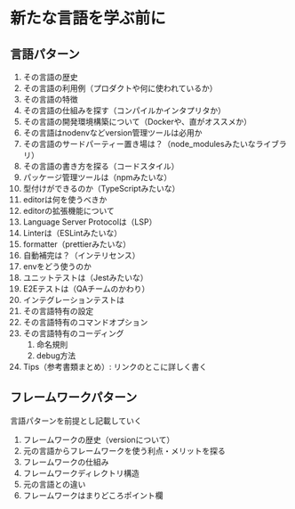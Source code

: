 # 新たな言語を学ぶ前に

## 言語パターン

1. その言語の歴史
2. その言語の利用例（プロダクトや何に使われているか）
3. その言語の特徴
4. その言語の仕組みを探す（コンパイルかインタプリタか）
5. その言語の開発環境構築について（Dockerや、直がオススメか）
6. その言語はnodenvなどversion管理ツールは必用か
7. その言語のサードパーティー置き場は？（node_modulesみたいなライブラリ）
8. その言語の書き方を探る（コードスタイル）
9. パッケージ管理ツールは（npmみたいな）
10. 型付けができるのか（TypeScriptみたいな）
11. editorは何を使うべきか
12. editorの拡張機能について
13. Language Server Protocolは（LSP）
14. Linterは（ESLintみたいな）
15. formatter（prettierみたいな）
16. 自動補完は？（インテリセンス）
17. envをどう使うのか
18. ユニットテストは（Jestみたいな）
19. E2Eテストは（QAチームのかわり）
20. インテグレーションテストは
21. その言語特有の設定
22. その言語特有のコマンドオプション
23. その言語特有のコーディング
    1. 命名規則
    2. debug方法
24. Tips（参考書類まとめ）: リンクのとこに詳しく書く

## フレームワークパターン

言語パターンを前提とし記載していく

1. フレームワークの歴史（versionについて）
2. 元の言語からフレームワークを使う利点・メリットを探る
3. フレームワークの仕組み
4. フレームワークディレクトリ構造
5. 元の言語との違い
6. フレームワークはまりどころポイント欄
